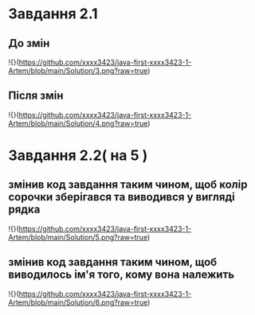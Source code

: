 # Завдання 2.1

## До змін
!{}(https://github.com/xxxx3423/java-first-xxxx3423-1-Artem/blob/main/Solution/3.png?raw=true)

## Після змін
!{}(https://github.com/xxxx3423/java-first-xxxx3423-1-Artem/blob/main/Solution/4.png?raw=true)

# Завдання 2.2( на 5 )

## змінив код завдання таким чином, щоб колір сорочки зберігався та виводився у вигляді рядка
!{}(https://github.com/xxxx3423/java-first-xxxx3423-1-Artem/blob/main/Solution/5.png?raw=true)

## змінив код завдання таким чином, щоб виводилось ім'я того, кому вона належить
!{}(https://github.com/xxxx3423/java-first-xxxx3423-1-Artem/blob/main/Solution/6.png?raw=true)
